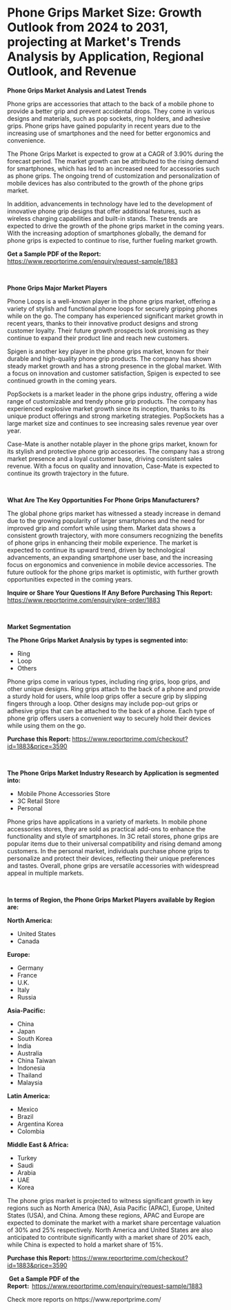 <p><h1>Phone Grips Market Size: Growth Outlook from 2024 to 2031, projecting at Market's Trends Analysis by Application, Regional Outlook, and Revenue</h1></p><p><strong>Phone Grips Market Analysis and Latest Trends</strong></p>
<p><p>Phone grips are accessories that attach to the back of a mobile phone to provide a better grip and prevent accidental drops. They come in various designs and materials, such as pop sockets, ring holders, and adhesive grips. Phone grips have gained popularity in recent years due to the increasing use of smartphones and the need for better ergonomics and convenience.</p><p>The Phone Grips Market is expected to grow at a CAGR of 3.90% during the forecast period. The market growth can be attributed to the rising demand for smartphones, which has led to an increased need for accessories such as phone grips. The ongoing trend of customization and personalization of mobile devices has also contributed to the growth of the phone grips market.</p><p>In addition, advancements in technology have led to the development of innovative phone grip designs that offer additional features, such as wireless charging capabilities and built-in stands. These trends are expected to drive the growth of the phone grips market in the coming years. With the increasing adoption of smartphones globally, the demand for phone grips is expected to continue to rise, further fueling market growth.</p></p>
<p><strong>Get a Sample PDF of the Report:&nbsp;</strong> <a href="https://www.reportprime.com/enquiry/request-sample/1883">https://www.reportprime.com/enquiry/request-sample/1883</a></p>
<p>&nbsp;</p>
<p><strong>Phone Grips Major Market Players</strong></p>
<p><p>Phone Loops is a well-known player in the phone grips market, offering a variety of stylish and functional phone loops for securely gripping phones while on the go. The company has experienced significant market growth in recent years, thanks to their innovative product designs and strong customer loyalty. Their future growth prospects look promising as they continue to expand their product line and reach new customers.</p><p>Spigen is another key player in the phone grips market, known for their durable and high-quality phone grip products. The company has shown steady market growth and has a strong presence in the global market. With a focus on innovation and customer satisfaction, Spigen is expected to see continued growth in the coming years.</p><p>PopSockets is a market leader in the phone grips industry, offering a wide range of customizable and trendy phone grip products. The company has experienced explosive market growth since its inception, thanks to its unique product offerings and strong marketing strategies. PopSockets has a large market size and continues to see increasing sales revenue year over year.</p><p>Case-Mate is another notable player in the phone grips market, known for its stylish and protective phone grip accessories. The company has a strong market presence and a loyal customer base, driving consistent sales revenue. With a focus on quality and innovation, Case-Mate is expected to continue its growth trajectory in the future.</p></p>
<p>&nbsp;</p>
<p><strong>What Are The Key Opportunities For Phone Grips Manufacturers?</strong></p>
<p><p>The global phone grips market has witnessed a steady increase in demand due to the growing popularity of larger smartphones and the need for improved grip and comfort while using them. Market data shows a consistent growth trajectory, with more consumers recognizing the benefits of phone grips in enhancing their mobile experience. The market is expected to continue its upward trend, driven by technological advancements, an expanding smartphone user base, and the increasing focus on ergonomics and convenience in mobile device accessories. The future outlook for the phone grips market is optimistic, with further growth opportunities expected in the coming years.</p></p>
<p><strong>Inquire or Share Your Questions If Any Before Purchasing This Report:</strong> <a href="https://www.reportprime.com/enquiry/pre-order/1883">https://www.reportprime.com/enquiry/pre-order/1883</a></p>
<p>&nbsp;</p>
<p><strong>Market Segmentation</strong></p>
<p><strong>The Phone Grips Market Analysis by types is segmented into:</strong></p>
<p><ul><li>Ring</li><li>Loop</li><li>Others</li></ul></p>
<p><p>Phone grips come in various types, including ring grips, loop grips, and other unique designs. Ring grips attach to the back of a phone and provide a sturdy hold for users, while loop grips offer a secure grip by slipping fingers through a loop. Other designs may include pop-out grips or adhesive grips that can be attached to the back of a phone. Each type of phone grip offers users a convenient way to securely hold their devices while using them on the go.</p></p>
<p><strong>Purchase this Report:&nbsp;</strong><a href="https://www.reportprime.com/checkout?id=1883&price=3590">https://www.reportprime.com/checkout?id=1883&price=3590</a></p>
<p>&nbsp;</p>
<p><strong>The Phone Grips Market Industry Research by Application is segmented into:</strong></p>
<p><ul><li>Mobile Phone Accessories Store</li><li>3C Retail Store</li><li>Personal</li></ul></p>
<p><p>Phone grips have applications in a variety of markets. In mobile phone accessories stores, they are sold as practical add-ons to enhance the functionality and style of smartphones. In 3C retail stores, phone grips are popular items due to their universal compatibility and rising demand among customers. In the personal market, individuals purchase phone grips to personalize and protect their devices, reflecting their unique preferences and tastes. Overall, phone grips are versatile accessories with widespread appeal in multiple markets.</p></p>
<p>&nbsp;</p>
<p><strong>In terms of Region, the Phone Grips Market Players available by Region are:</strong></p>
<p>
    <p> <strong> North America: </strong>
        <ul>
            <li>United States</li>
            <li>Canada</li>
        </ul>
        </p> 
    <p> <strong> Europe: </strong>
        <ul>
            <li>Germany</li>
            <li>France</li>
            <li>U.K.</li>
            <li>Italy</li>
            <li>Russia</li>
        </ul>
        </p> 
    <p> <strong> Asia-Pacific: </strong>
        <ul>
            <li>China</li>
            <li>Japan</li>
            <li>South Korea</li>
            <li>India</li>
            <li>Australia</li>
            <li>China Taiwan</li>
            <li>Indonesia</li>
            <li>Thailand</li>
            <li>Malaysia</li>
        </ul>
        </p> 
    <p> <strong> Latin America: </strong>
        <ul>
            <li>Mexico</li>
            <li>Brazil</li>
            <li>Argentina Korea</li>
            <li>Colombia</li>
        </ul>
        </p> 
    <p> <strong> Middle East & Africa: </strong>
        <ul>
            <li>Turkey</li>
            <li>Saudi</li>
            <li>Arabia</li>
            <li>UAE</li>
            <li>Korea</li>
        </ul>
    </p>
    </p>
<p><p>The phone grips market is projected to witness significant growth in key regions such as North America (NA), Asia Pacific (APAC), Europe, United States (USA), and China. Among these regions, APAC and Europe are expected to dominate the market with a market share percentage valuation of 30% and 25% respectively. North America and United States are also anticipated to contribute significantly with a market share of 20% each, while China is expected to hold a market share of 15%.</p></p>
<p><strong>Purchase this Report: </strong><a href="https://www.reportprime.com/checkout?id=1883&price=3590">https://www.reportprime.com/checkout?id=1883&price=3590</a></p>
<p>&nbsp;<strong>Get a Sample PDF of the Report:&nbsp;&nbsp;</strong><a href="https://www.reportprime.com/enquiry/request-sample/1883">https://www.reportprime.com/enquiry/request-sample/1883</a></p>
<p><strong></strong></p>
<p>Check more reports on https://www.reportprime.com/</p>